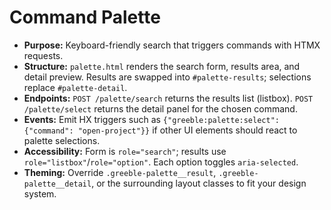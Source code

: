 # Command Palette

- **Purpose:** Keyboard-friendly search that triggers commands with HTMX requests.
- **Structure:** `palette.html` renders the search form, results area, and detail preview. Results are
  swapped into `#palette-results`; selections replace `#palette-detail`.
- **Endpoints:** `POST /palette/search` returns the results list (listbox). `POST /palette/select`
  returns the detail panel for the chosen command.
- **Events:** Emit HX triggers such as `{"greeble:palette:select": {"command": "open-project"}}` if
  other UI elements should react to palette selections.
- **Accessibility:** Form is `role="search"`; results use `role="listbox"`/`role="option"`. Each
  option toggles `aria-selected`.
- **Theming:** Override `.greeble-palette__result`, `.greeble-palette__detail`, or the surrounding
  layout classes to fit your design system.
